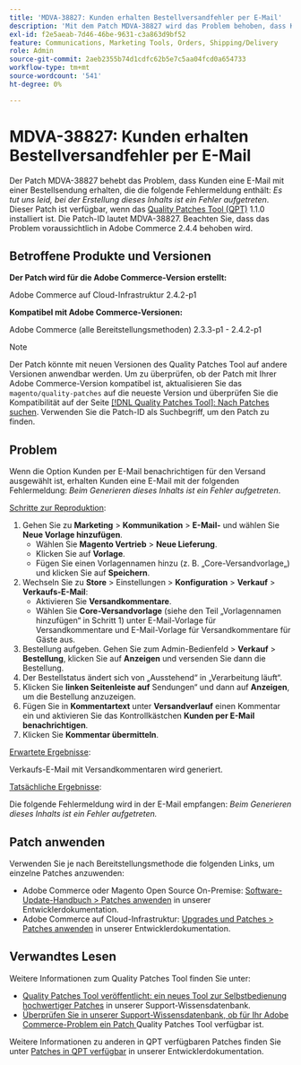 ```yaml
---
title: 'MDVA-38827: Kunden erhalten Bestellversandfehler per E-Mail'
description: 'Mit dem Patch MDVA-38827 wird das Problem behoben, dass Kunden eine E-Mail mit einer Bestellsendung erhalten, die die folgende Fehlermeldung enthält: *Es tut uns leid, bei der Erstellung dieses Inhalts ist ein Fehler aufgetreten*. Dieser Patch ist verfügbar, wenn das [Quality Patches Tool (QPT)](https://experienceleague.adobe.com/en/docs/commerce-operations/upgrade-guide/patches/overview) 1.1.0 installiert ist. Die Patch-ID lautet MDVA-38827. Beachten Sie, dass das Problem voraussichtlich in Adobe Commerce 2.4.4 behoben wird.'
exl-id: f2e5aeab-7d46-46be-9631-c3a863d9bf52
feature: Communications, Marketing Tools, Orders, Shipping/Delivery
role: Admin
source-git-commit: 2aeb2355b74d1cdfc62b5e7c5aa04fcd0a654733
workflow-type: tm+mt
source-wordcount: '541'
ht-degree: 0%

---
```


# MDVA-38827: Kunden erhalten Bestellversandfehler per E-Mail

Der Patch MDVA-38827 behebt das Problem, dass Kunden eine E-Mail mit einer Bestellsendung erhalten, die die folgende Fehlermeldung enthält: *Es tut uns leid, bei der Erstellung dieses Inhalts ist ein Fehler aufgetreten*. Dieser Patch ist verfügbar, wenn das [Quality Patches Tool (QPT)](https://experienceleague.adobe.com/en/docs/commerce-operations/upgrade-guide/patches/overview) 1.1.0 installiert ist. Die Patch-ID lautet MDVA-38827. Beachten Sie, dass das Problem voraussichtlich in Adobe Commerce 2.4.4 behoben wird.

## Betroffene Produkte und Versionen

**Der Patch wird für die Adobe Commerce-Version erstellt:**

Adobe Commerce auf Cloud-Infrastruktur 2.4.2-p1

**Kompatibel mit Adobe Commerce-Versionen:**

Adobe Commerce (alle Bereitstellungsmethoden) 2.3.3-p1 - 2.4.2-p1

>[!NOTE]
>
>Der Patch könnte mit neuen Versionen des Quality Patches Tool auf andere Versionen anwendbar werden. Um zu überprüfen, ob der Patch mit Ihrer Adobe Commerce-Version kompatibel ist, aktualisieren Sie das `magento/quality-patches` auf die neueste Version und überprüfen Sie die Kompatibilität auf der Seite [[!DNL Quality Patches Tool]: Nach Patches suchen](https://experienceleague.adobe.com/tools/commerce-quality-patches/index.html). Verwenden Sie die Patch-ID als Suchbegriff, um den Patch zu finden.

## Problem

Wenn die Option Kunden per E-Mail benachrichtigen für den Versand ausgewählt ist, erhalten Kunden eine E-Mail mit der folgenden Fehlermeldung: *Beim Generieren dieses Inhalts ist ein Fehler aufgetreten*.

<u>Schritte zur Reproduktion</u>:

1. Gehen Sie zu **Marketing** > **Kommunikation** > **E-Mail-** und wählen Sie **Neue Vorlage hinzufügen**.
   * Wählen Sie **Magento Vertrieb** > **Neue Lieferung**.
   * Klicken Sie auf **Vorlage**.
   * Fügen Sie einen Vorlagennamen hinzu (z. B. „Core-Versandvorlage„) und klicken Sie auf **Speichern**.
1. Wechseln Sie zu **Store** > Einstellungen > **Konfiguration** > **Verkauf** > **Verkaufs-E-Mail**:
   * Aktivieren Sie **Versandkommentare**.
   * Wählen Sie **Core-Versandvorlage** (siehe den Teil „Vorlagennamen hinzufügen“ in Schritt 1) unter E-Mail-Vorlage für Versandkommentare und E-Mail-Vorlage für Versandkommentare für Gäste aus.
1. Bestellung aufgeben. Gehen Sie zum Admin-Bedienfeld > **Verkauf** > **Bestellung**, klicken Sie auf **Anzeigen** und versenden Sie dann die Bestellung.
1. Der Bestellstatus ändert sich von „Ausstehend“ in „Verarbeitung läuft“.
1. Klicken Sie **linken Seitenleiste auf** Sendungen“ und dann auf **Anzeigen**, um die Bestellung anzuzeigen.
1. Fügen Sie in **Kommentartext** unter **Versandverlauf** einen Kommentar ein und aktivieren Sie das Kontrollkästchen **Kunden per E-Mail benachrichtigen**.
1. Klicken Sie **Kommentar übermitteln**.

<u>Erwartete Ergebnisse</u>:

Verkaufs-E-Mail mit Versandkommentaren wird generiert.

<u>Tatsächliche Ergebnisse</u>:

Die folgende Fehlermeldung wird in der E-Mail empfangen: *Beim Generieren dieses Inhalts ist ein Fehler aufgetreten.*

## Patch anwenden

Verwenden Sie je nach Bereitstellungsmethode die folgenden Links, um einzelne Patches anzuwenden:

* Adobe Commerce oder Magento Open Source On-Premise: [Software-Update-Handbuch > Patches anwenden](https://experienceleague.adobe.com/en/docs/commerce-operations/tools/quality-patches-tool/usage) in unserer Entwicklerdokumentation.
* Adobe Commerce auf Cloud-Infrastruktur: [Upgrades und Patches > Patches anwenden](https://experienceleague.adobe.com/en/docs/commerce-cloud-service/user-guide/develop/upgrade/apply-patches) in unserer Entwicklerdokumentation.

## Verwandtes Lesen

Weitere Informationen zum Quality Patches Tool finden Sie unter:

* [Quality Patches Tool veröffentlicht: ein neues Tool zur Selbstbedienung hochwertiger Patches](/help/announcements/adobe-commerce-announcements/magento-quality-patches-released-new-tool-to-self-serve-quality-patches.md) in unserer Support-Wissensdatenbank.
* [Überprüfen Sie in unserer Support-Wissensdatenbank, ob für Ihr Adobe Commerce-Problem ein Patch ](/help/support-tools/patches-available-in-qpt-tool/check-patch-for-magento-issue-with-magento-quality-patches.md) Quality Patches Tool verfügbar ist.

Weitere Informationen zu anderen in QPT verfügbaren Patches finden Sie unter [Patches in QPT verfügbar](https://experienceleague.adobe.com/tools/commerce-quality-patches/index.html) in unserer Entwicklerdokumentation.

